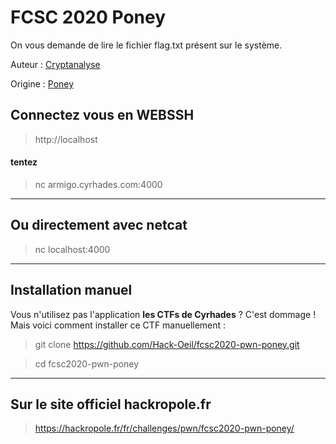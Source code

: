 # FCSC 2020 Poney

On vous demande de lire le fichier flag.txt présent sur le système.


Auteur : [Cryptanalyse](https://twitter.com/Cryptanalyse)

Origine : [Poney](https://hackropole.fr/fr/challenges/pwn/fcsc2020-pwn-poney/)


## Connectez vous en WEBSSH
> http://localhost

#### tentez 
> nc armigo.cyrhades.com:4000


-----------

## Ou directement avec netcat
> nc localhost:4000

-----------

## Installation manuel
Vous n'utilisez pas l'application **les CTFs de Cyrhades** ? C'est dommage !
Mais voici comment installer ce CTF manuellement :

> git clone https://github.com/Hack-Oeil/fcsc2020-pwn-poney.git

> cd fcsc2020-pwn-poney


-----------

## Sur le site officiel hackropole.fr
> https://hackropole.fr/fr/challenges/pwn/fcsc2020-pwn-poney/